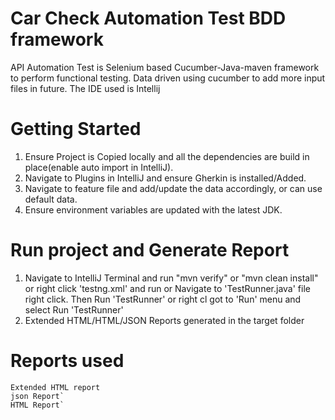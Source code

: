 # Car Check Automation Test BDD framework
API Automation Test is Selenium based Cucumber-Java-maven framework to perform functional testing. Data driven using cucumber to add more input files in future.
The IDE used is Intellij 

# Getting Started

1. Ensure Project is Copied locally and all the dependencies are build in place(enable auto import in IntelliJ).
2. Navigate to Plugins in IntelliJ and ensure Gherkin is installed/Added.
3. Navigate to feature file and add/update the data accordingly, or can use default data.
4. Ensure environment variables are updated with the latest   JDK.


# Run project and Generate Report
1.  Navigate to IntelliJ Terminal and run "mvn verify" or "mvn clean install" or right click 'testng.xml' and run or
	Navigate to 'TestRunner.java' file right click. 
	Then Run 'TestRunner' or right cl
   got to 'Run' menu and select  Run 'TestRunner' 
2.  Extended HTML/HTML/JSON Reports generated in the target folder


# Reports used
	Extended HTML report
	json Report`
	HTML Report`
